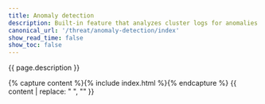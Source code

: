 ```yaml
---
title: Anomaly detection
description: Built-in feature that analyzes cluster logs for anomalies that may indicate a cluster is compromised.
canonical_url: '/threat/anomaly-detection/index'
show_read_time: false
show_toc: false
---
```


{{ page.description }}

{% capture content %}{% include index.html %}{% endcapture %}
{{ content | replace: "    ", "" }}

